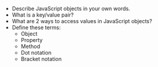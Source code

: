 * Describe JavaScript objects in your own words.
* What is a key/value pair?
* What are 2 ways to access values in JavaScript objects?
* Define these terms:
  * Object
  * Property
  * Method
  * Dot notation
  * Bracket notation
